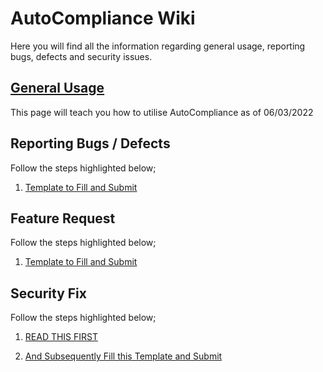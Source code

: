 # AutoCompliance Wiki
Here you will find all the information regarding general usage, reporting bugs,
defects and security issues.

## [General Usage](usage/index.md)
This page will teach you how to utilise AutoCompliance as of 06/03/2022

## Reporting Bugs / Defects
Follow the steps highlighted below;

1. [Template to Fill and Submit](https://github.com/andrewk10/AutoCompliance/issues/new?assignees=&labels=&template=bug_report.md&title=)

## Feature Request
Follow the steps highlighted below;

1. [Template to Fill and Submit](https://github.com/andrewk10/AutoCompliance/issues/new?assignees=&labels=&template=feature_request.md&title=)

## Security Fix
Follow the steps highlighted below;

1. [READ THIS FIRST](https://github.com/andrewk10/AutoCompliance/security/policy)

2. [And Subsequently Fill this Template and Submit](https://github.com/andrewk10/AutoCompliance/issues/new?assignees=&labels=&template=bug_report.md&title=)
